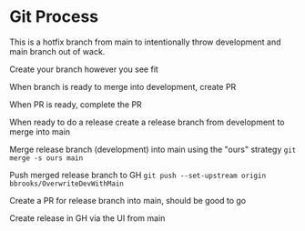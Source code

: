 # Git Process

This is a hotfix branch from main to intentionally throw development and main branch out of wack.

Create your branch however you see fit

When branch is ready to merge into development, create PR

When PR is ready, complete the PR

When ready to do a release create a release branch from development to merge into main

Merge release branch (development) into main using the "ours" strategy
```git merge -s ours main```

Push merged release branch to GH
```git push --set-upstream origin bbrooks/OverwriteDevWithMain```

Create a PR for release branch into main, should be good to go

Create release in GH via the UI from main

